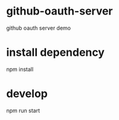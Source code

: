 # github-oauth-server
github oauth server demo

# install dependency
npm install

# develop
npm run start